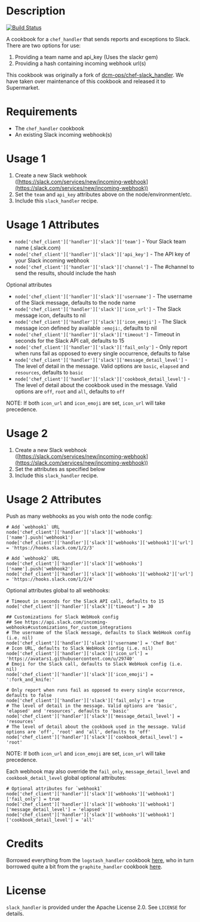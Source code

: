 Description
===========
[![Build Status](https://img.shields.io/circleci/project/rackspace-cookbooks/chef-slack_handler/master.svg)](https://circleci.com/gh/rackspace-cookbooks/chef-slack_handler)

A cookbook for a `chef_handler` that sends reports and exceptions to Slack.  There are two options for use:
1. Providing a team name and api_key (Uses the slackr gem)
2. Providing a hash containing incoming webhook url(s)

This cookbook was originally a fork of [dcm-ops/chef-slack_handler](https://github.com/dcm-ops/chef-slack_handler). We have taken over maintenance of this cookbook and released it to Supermarket.

Requirements
============

* The `chef_handler` cookbook
* An existing Slack incoming webhook(s)

Usage 1
=====

1. Create a new Slack webhook ([https://slack.com/services/new/incoming-webhook](https://slack.com/services/new/incoming-webhook))
2. Set the `team` and `api_key` attributes above on the node/environment/etc.
3. Include this `slack_handler` recipe.

Usage 1 Attributes
==========
* `node['chef_client']['handler']['slack']['team']` - Your Slack team name (<team-name>.slack.com)
* `node['chef_client']['handler']['slack']['api_key']` - The API key of your Slack incoming webhook
* `node['chef_client']['handler']['slack']['channel']` - The #channel to send the results, should include the hash

Optional attributes
* `node['chef_client']['handler']['slack']['username']` - The username of the Slack message, defaults to the node name
* `node['chef_client']['handler']['slack']['icon_url']` - The Slack message icon, defaults to nil
* `node['chef_client']['handler']['slack']['icon_emoji']` - The Slack message icon defined by available `:emoji:`, defaults to nil
* `node['chef_client']['handler']['slack']['timeout']` - Timeout in seconds for the Slack API call, defaults to 15
* `node['chef_client']['handler']['slack']['fail_only']` - Only report when runs fail as opposed to every single occurrence, defaults to false
* `node['chef_client']['handler']['slack']['message_detail_level']` - The level of detail in the message. Valid options are `basic`, `elapsed` and `resources`, defaults to `basic`
* `node['chef_client']['handler']['slack']['cookbook_detail_level']` - The level of detail about the cookbook used in the message. Valid options are `off`, `root` and `all`, defaults to `off`

NOTE: If both `icon_url` and `icon_emoji` are set, `icon_url` will take precedence.

Usage 2
=====

1. Create a new Slack webhook ([https://slack.com/services/new/incoming-webhook](https://slack.com/services/new/incoming-webhook))
2. Set the attributes as specified below
3. Include this `slack_handler` recipe.

Usage 2 Attributes
==========
Push as many webhooks as you wish onto the node config:
```
# Add `webhook1` URL
node['chef_client']['handler']['slack']['webhooks']['name'].push('webhook1')
node['chef_client']['handler']['slack']['webhooks']['webhook1']['url'] = 'https://hooks.slack.com/1/2/3'

# Add `webhook2` URL
node['chef_client']['handler']['slack']['webhooks']['name'].push('webhook2')
node['chef_client']['handler']['slack']['webhooks']['webhook2']['url'] = 'https://hooks.slack.com/1/2/4'
```

Optional attributes global to all webhooks:
```
# Timeout in seconds for the Slack API call, defaults to 15
node['chef_client']['handler']['slack']['timeout'] = 30

## Customizations for Slack WebHook config
## See https://api.slack.com/incoming-webhooks#customizations_for_custom_integrations
# The username of the Slack message, defaults to Slack WebHook config (i.e. nil)
node['chef_client']['handler']['slack']['username'] = 'Chef Bot'
# Icon URL, defaults to Slack WebHook config (i.e. nil)
node['chef_client']['handler']['slack']['icon_url'] = 'https://avatars1.githubusercontent.com/u/29740'
# Emoji for the Slack call, defaults to Slack WebHook config (i.e. nil)
node['chef_client']['handler']['slack']['icon_emoji'] = ':fork_and_knife:'

# Only report when runs fail as opposed to every single occurrence, defaults to false
node['chef_client']['handler']['slack']['fail_only'] = true
# The level of detail in the message. Valid options are 'basic', 'elapsed' and 'resources', defaults to 'basic'
node['chef_client']['handler']['slack']['message_detail_level'] = 'resources'
# The level of detail about the cookbook used in the message. Valid options are 'off', 'root' and 'all', defaults to 'off'
node['chef_client']['handler']['slack']['cookbook_detail_level'] = 'root'
```
NOTE: If both `icon_url` and `icon_emoji` are set, `icon_url` will take precedence.

Each webhook may also override the `fail_only`, `message_detail_level` and `cookbook_detail_level` global optional attributes:
```
# Optional attributes for `webhook1`
node['chef_client']['handler']['slack']['webhooks']['webhook1']['fail_only'] = true
node['chef_client']['handler']['slack']['webhooks']['webhook1']['message_detail_level'] = 'elapsed'
node['chef_client']['handler']['slack']['webhooks']['webhook1']['cookbook_detail_level'] = 'all'
```

Credits
=======

Borrowed everything from the `logstash_handler` cookbook [here](https://github.com/lusis/logstash_handler), who in turn borrowed quite a bit from the `graphite_handler` cookbook [here](https://github.com/realityforge-cookbooks/graphite_handler).

License
=======

`slack_handler` is provided under the Apache License 2.0. See `LICENSE` for details.
